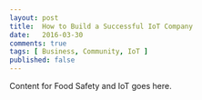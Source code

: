 ```yaml
---
layout: post
title:  How to Build a Successful IoT Company
date:   2016-03-30 
comments: true
tags: [ Business, Community, IoT ]
published: false
---
```

 
Content for Food Safety and IoT goes here.
 
